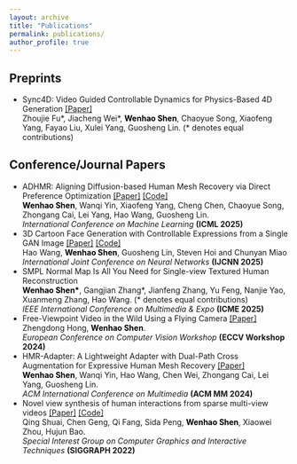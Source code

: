 ```yaml
---
layout: archive
title: "Publications"
permalink: publications/
author_profile: true
---
```


## Preprints

<ul>
<li>
  Sync4D: Video Guided Controllable Dynamics for Physics-Based 4D Generation <a href="https://arxiv.org/pdf/2405.16849">[Paper]</a> 
  <br/> 
  Zhoujie Fu*, Jiacheng Wei*, <strong><font color="black">Wenhao Shen</font></strong>, Chaoyue Song, Xiaofeng Yang, Fayao Liu, Xulei Yang, Guosheng Lin. (* denotes equal contributions)
</li>
</ul>


## Conference/Journal Papers

<ul>

<li>
  ADHMR: Aligning Diffusion-based Human Mesh Recovery via Direct Preference Optimization <a href="https://icml.cc/virtual/2025/poster/43558">[Paper]</a> <a href="https://github.com/shenwenhao01/ADHMR">[Code]</a>
  <br/> 
  <strong><font color="black">Wenhao Shen</font></strong>, Wanqi Yin, Xiaofeng Yang, Cheng Chen, Chaoyue Song, Zhongang Cai, Lei Yang, Hao Wang, Guosheng Lin.
  <br/><i>International Conference on Machine Learning</i>
    <strong>(ICML 2025)</strong><br>
</li>

<li>
  3D Cartoon Face Generation with Controllable Expressions from a Single GAN Image <a href="https://arxiv.org/abs/2207.14425">[Paper]</a> <a href="https://github.com/hwang1996/3D-Cartoon-Face-Generation">[Code]</a>
  <br/> 
  Hao Wang,  <strong><font color="black">Wenhao Shen</font></strong>, Guosheng Lin, Steven Hoi and Chunyan Miao
  <br/><i>International Joint Conference on Neural Networks</i>
    <strong>(IJCNN 2025)</strong><br>
</li>

<li>
  SMPL Normal Map Is All You Need for Single-view Textured Human Reconstruction
  <br/> 
  <strong><font color="black">Wenhao Shen*</font></strong>, Gangjian Zhang*, Jianfeng Zhang, Yu Feng, Nanjie Yao, Xuanmeng Zhang, Hao Wang.  (* denotes equal contributions)
  <br/><i>IEEE International Conference on Multimedia & Expo</i>
    <strong>(ICME 2025)</strong><br>
</li>

<li>
  Free-Viewpoint Video in the Wild Using a Flying Camera <a href="https://openreview.net/pdf?id=AsPHD00Wer">[Paper]</a>
  <br/> 
  Zhengdong Hong, <strong><font color="black">Wenhao Shen</font></strong>.
  <br/><i>European Conference on Computer Vision Workshop</i>
    <strong>(ECCV Workshop 2024)</strong><br>
</li>

<li>
  HMR-Adapter: A Lightweight Adapter with Dual-Path Cross Augmentation for Expressive Human Mesh Recovery <a href="https://dl.acm.org/doi/pdf/10.1145/3664647.3681641">[Paper]</a>
  <br/> 
  <strong><font color="black">Wenhao Shen</font></strong>, Wanqi Yin, Hao Wang, Chen Wei, Zhongang Cai, Lei Yang, Guosheng Lin.
  <br/><i>ACM International Conference on Multimedia</i>
    <strong>(ACM MM 2024)</strong><br>
</li>

<li>
  Novel view synthesis of human interactions from sparse multi-view videos <a href="https://dl.acm.org/doi/fullHtml/10.1145/3528233.3530704">[Paper]</a> <a href="https://github.com/zju3dv/EasyMocap">[Code]</a>
  <br/> 
  Qing Shuai, Chen Geng, Qi Fang, Sida Peng, <strong><font color="black">Wenhao Shen</font></strong>, Xiaowei Zhou, Hujun Bao.
  <br/><i>Special Interest Group on Computer Graphics and Interactive Techniques</i>
    <strong>(SIGGRAPH 2022)</strong><br>
</li>

</ul>